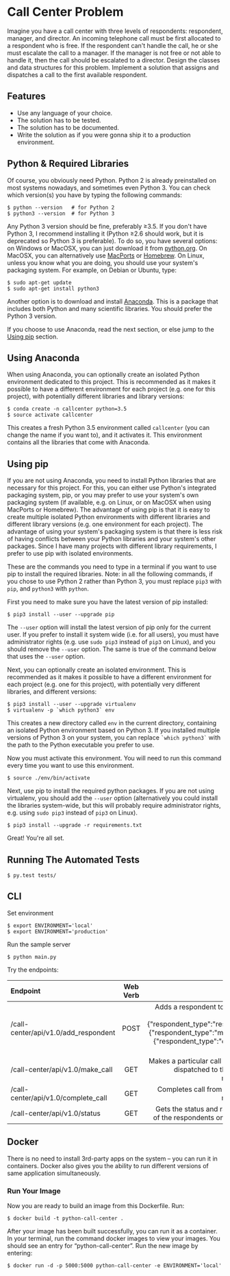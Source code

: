 Call Center Problem
==========================

Imagine you have a call center with three levels of respondents: respondent, manager, and director. An incoming telephone call must be  first allocated to a respondent who is free. If the respondent can't handle the call, he or she must escalate the call to a manager. If the manager is not free or not able to handle it, then the call should be escalated to a director. Design the classes and data structures for this problem. Implement a solution that assigns and dispatches a call to the first available respondent.

## Features

- Use any language of your choice.
- The solution has to be tested.
- The solution has to be documented.
- Write the solution as if you were gonna ship it to a production environment.


## Python & Required Libraries
Of course, you obviously need Python. Python 2 is already preinstalled on most systems nowadays, and sometimes even Python 3. You can check which version(s) you have by typing the following commands:

    $ python --version   # for Python 2
    $ python3 --version  # for Python 3

Any Python 3 version should be fine, preferably ≥3.5. If you don't have Python 3, I recommend installing it (Python ≥2.6 should work, but it is deprecated so Python 3 is preferable). To do so, you have several options: on Windows or MacOSX, you can just download it from [python.org](https://www.python.org/downloads/). On MacOSX, you can alternatively use [MacPorts](https://www.macports.org/) or [Homebrew](https://brew.sh/). On Linux, unless you know what you are doing, you should use your system's packaging system. For example, on Debian or Ubuntu, type:

    $ sudo apt-get update
    $ sudo apt-get install python3

Another option is to download and install [Anaconda](https://www.continuum.io/downloads). This is a package that includes both Python and many scientific libraries. You should prefer the Python 3 version.

If you choose to use Anaconda, read the next section, or else jump to the [Using pip](#using-pip) section.

## Using Anaconda
When using Anaconda, you can optionally create an isolated Python environment dedicated to this project. This is recommended as it makes it possible to have a different environment for each project (e.g. one for this project), with potentially different libraries and library versions:

    $ conda create -n callcenter python=3.5
    $ source activate callcenter

This creates a fresh Python 3.5 environment called `callcenter` (you can change the name if you want to), and it activates it. This environment contains all the libraries that come with Anaconda. 

## Using pip 
If you are not using Anaconda, you need to install Python libraries that are necessary for this project. For this, you can either use Python's integrated packaging system, pip, or you may prefer to use your system's own packaging system (if available, e.g. on Linux, or on MacOSX when using MacPorts or Homebrew). The advantage of using pip is that it is easy to create multiple isolated Python environments with different libraries and different library versions (e.g. one environment for each project). The advantage of using your system's packaging system is that there is less risk of having conflicts between your Python libraries and your system's other packages. Since I have many projects with different library requirements, I prefer to use pip with isolated environments.

These are the commands you need to type in a terminal if you want to use pip to install the required libraries. Note: in all the following commands, if you chose to use Python 2 rather than Python 3, you must replace `pip3` with `pip`, and `python3` with `python`.

First you need to make sure you have the latest version of pip installed:

    $ pip3 install --user --upgrade pip

The `--user` option will install the latest version of pip only for the current user. If you prefer to install it system wide (i.e. for all users), you must have administrator rights (e.g. use `sudo pip3` instead of `pip3` on Linux), and you should remove the `--user` option. The same is true of the command below that uses the `--user` option.

Next, you can optionally create an isolated environment. This is recommended as it makes it possible to have a different environment for each project (e.g. one for this project), with potentially very different libraries, and different versions:

    $ pip3 install --user --upgrade virtualenv
    $ virtualenv -p `which python3` env

This creates a new directory called `env` in the current directory, containing an isolated Python environment based on Python 3. If you installed multiple versions of Python 3 on your system, you can replace `` `which python3` `` with the path to the Python executable you prefer to use.

Now you must activate this environment. You will need to run this command every time you want to use this environment.

    $ source ./env/bin/activate

Next, use pip to install the required python packages. If you are not using virtualenv, you should add the `--user` option (alternatively you could install the libraries system-wide, but this will probably require administrator rights, e.g. using `sudo pip3` instead of `pip3` on Linux).

    $ pip3 install --upgrade -r requirements.txt

Great! You're all set.

## Running The Automated Tests

    $ py.test tests/

## CLI

Set environment

    $ export ENVIRONMENT='local'
    $ export ENVIRONMENT='production'

Run the sample server

    $ python main.py

Try the endpoints:

| Endpoint | Web Verb | Function |
| :---         |     :---:      |          ---: |
| /call-center/api/v1.0/add_respondent   | POST     | Adds a respondent to the queue. Expects {"respondent_type":"respondent"},  {"respondent_type":"manager"} or {"respondent_type":"director"} in body.    |
| /call-center/api/v1.0/make_call    | GET       | Makes a particular call so it can be dispatched to the available respondent.      |
| /call-center/api/v1.0/complete_call   | GET       | Completes call from a particular respondent.     |
| /call-center/api/v1.0/status   | GET       | Gets the status and rank of each of the respondents on the queue.     |

## Docker

There is no need to install 3rd-party apps on the system – you can run it in containers. Docker also gives you the ability to run different versions of same application simultaneously.

### Run Your Image

Now you are ready to build an image from this Dockerfile. Run:

    $ docker build -t python-call-center .

After your image has been built successfully, you can run it as a container. In your terminal, run the command docker images to view your images. You should see an entry for “python-call-center”. Run the new image by entering:

    $ docker run -d -p 5000:5000 python-call-center -e ENVIRONMENT='local'
